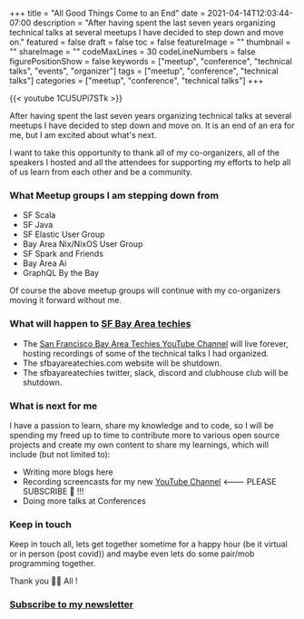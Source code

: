 +++
title = "All Good Things Come to an End"
date = 2021-04-14T12:03:44-07:00
description = "After having spent the last seven years organizing technical talks at several meetups I have decided to step down and move on."
featured = false
draft = false
toc = false
featureImage = ""
thumbnail = ""
shareImage = ""
codeMaxLines = 30
codeLineNumbers = false
figurePositionShow = false
keywords = ["meetup", "conference", "technical talks", "events", "organizer"]
tags = ["meetup", "conference", "technical talks"]
categories = ["meetup", "conference", "technical talks"]
+++

{{< youtube 1CU5UPi7STk >}}

After having spent the last seven years organizing technical talks at several meetups I have decided to step down and move on. It is an end of an era for me, but I am excited about what's next.

I want to take this opportunity to thank all of my co-organizers, all of the speakers I hosted and all the attendees for supporting my efforts to help all of us learn from each other and be a community.

### What Meetup groups I am stepping down from

- SF Scala
- SF Java
- SF Elastic User Group
- Bay Area Nix/NixOS User Group
- SF Spark and Friends
- Bay Area Ai
- GraphQL By the Bay

Of course the above meetup groups will continue with my co-organizers moving it forward without me.

### What will happen to [SF Bay Area techies](https://www.youtube.com/channel/UCx317LNd-AlbTcE_0FkdJcg)

- The [San Francisco Bay Area Techies YouTube Channel](https://www.youtube.com/channel/UCx317LNd-AlbTcE_0FkdJcg) will live forever, hosting recordings of some of the technical talks I had organized.
- The sfbayareatechies.com website will be shutdown.
- The sfbayareatechies twitter, slack, discord and clubhouse club will be shutdown.

### What is next for me

I have a passion to learn, share my knowledge and to code, so I will be spending my freed up to time to contribute more to various open source projects and create my own content to share my learnings, which will include (but not limited to):

- Writing more blogs here
- Recording screencasts for my new [YouTube Channel](https://www.youtube.com/channel/UCMjtB4EHujxHO2DB3FQ_obQ) <--- PLEASE SUBSCRIBE 🙏 !!!
- Doing more talks at Conferences

### Keep in touch

Keep in touch all, lets get together sometime for a happy hour (be it virtual or in person (post covid)) and maybe even lets do some pair/mob programming together.

Thank you 🙏🍷 All !

### [Subscribe to my newsletter](http://newsletter.softinio.com)

